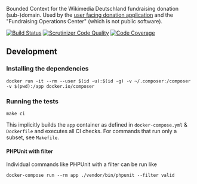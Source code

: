 Bounded Context for the Wikimedia Deutschland fundraising donation (sub-)domain.
Used by the [user facing donation application](https://github.com/wmde/FundraisingFrontend)
and the "Fundraising Operations Center" (which is not public software).

[![Build Status](https://travis-ci.org/wmde/fundraising-donations.svg?branch=master)](https://travis-ci.org/wmde/fundraising-donations)
[![Scrutinizer Code Quality](https://scrutinizer-ci.com/g/wmde/fundraising-donations/badges/quality-score.png?b=master)](https://scrutinizer-ci.com/g/wmde/fundraising-donations/?branch=master)
[![Code Coverage](https://scrutinizer-ci.com/g/wmde/fundraising-donations/badges/coverage.png?b=master)](https://scrutinizer-ci.com/g/wmde/fundraising-donations/?branch=master)

## Development

### Installing the dependencies

    docker run -it --rm --user $(id -u):$(id -g) -v ~/.composer:/composer -v $(pwd):/app docker.io/composer

### Running the tests

    make ci

This implicitly builds the `app` container as defined in `docker-compose.yml` & `Dockerfile`
and executes all CI checks. For commands that run only a subset, see `Makefile`.

#### PHPUnit with filter

Individual commands like PHPUnit with a filter can be run like

    docker-compose run --rm app ./vendor/bin/phpunit --filter valid
